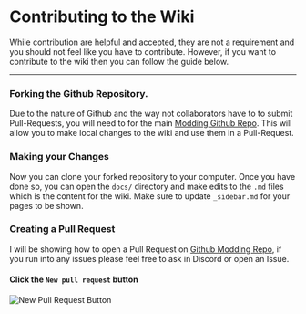 
# Contributing to the Wiki
While contribution are helpful and accepted, they are not a requirement and you should not feel like you have to contribute. However, if you want to contribute to the wiki then you can follow the guide below.

***
### Forking the Github Repository.
Due to the nature of Github and the way not collaborators have to to submit Pull-Requests, you will need to for the main [Modding Github Repo](https://github.com/chip003/starground-modding). This will allow you to make local changes to the wiki and use them in a Pull-Request.
### Making your Changes
Now you can clone your forked repository to your computer. Once you have done so, you can open the `docs/` directory and make edits to the `.md` files which is the content for the wiki. Make sure to update `_sidebar.md` for your pages to be shown.
### Creating a Pull Request
I will be showing how to open a Pull Request on [Github Modding Repo](https://github.com/chip003/starground-modding), if you run into any issues please feel free to ask in Discord or open an Issue.

#### Click the `New pull request` button
![New Pull Request Button](https://i.imgur.com/hEn91Z2.png)

#### 